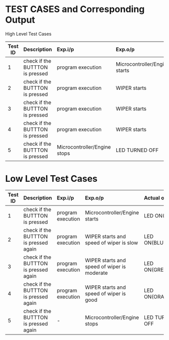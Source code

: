 # TEST CASES and Corresponding Output

High Level Test Cases

|Test ID | Description | Exp.i/p | Exp.o/p | Actual o/p | STATUS |
| -------| :-----------| :-------| :-------| :----------| :------|
| 1 | check if the BUTTTON is pressed |	program execution |	Microcontroller/Engine starts |	LED ON(RED) |	PASS |
| 2 |	check if the BUTTTON is pressed |	program execution |	WIPER starts |	LED ON(BLUE)  |	PASS |
| 3 |	check if the BUTTTON is pressed |	program execution |	WIPER starts |	LED ON(GREEN) |	PASS |
| 4 |	check if the BUTTTON is pressed |	program execution |	WIPER starts | LED ON(ORANGE)  |	PASS |
| 5 |	check if the BUTTTON is pressed |	Microcontroller/Engine stops     |	LED TURNED OFF|	PASS |


# Low Level Test Cases

|Test ID |	Description |	Exp.i/p |	Exp.o/p |	Actual o/p |	STATUS |
| -------| :------------| :-------| :-------| :----------| :-------|
| 1 |	check if the BUTTTON is pressed       |	program execution            |	Microcontroller/Engine starts               |	LED ON(RED)    | PASS  |
| 2 |	check if the BUTTTON is pressed again	| program execution            |	WIPER starts and speed of wiper is slow     |	LED ON(BLUE)   | PASS  |
| 3 |	check if the BUTTTON is pressed again |	program execution            |	WIPER starts and speed of wiper is moderate |	LED ON(GREEN)  | PASS  |
| 4 |	check if the BUTTTON is pressed again |	program execution            |	WIPER starts and speed of wiper is good	    | LED ON(ORANGE) | PASS  |
| 5 |	check if the BUTTTON is pressed again	|               -              |	Microcontroller/Engine stops                |	LED TURNED OFF | PASS  |    
